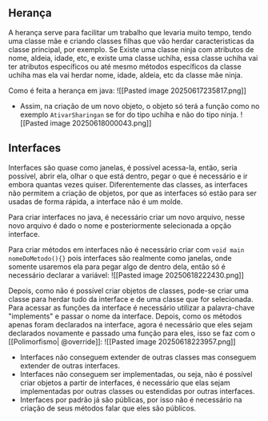 
## Herança

A herança serve para facilitar um trabalho que levaria muito tempo, tendo uma classe mãe e criando classes filhas que vão herdar caracteristicas da classe principal, por exemplo. Se Existe uma classe ninja com atributos de nome, aldeia, idade, etc, e existe uma classe uchiha, essa classe uchiha vai ter atributos específicos ou até mesmo métodos específicos da classe uchiha mas ela vai herdar nome, idade, aldeia, etc da classe mãe ninja.

Como é feita a herança em java:
![[Pasted image 20250617235817.png]]
- Assim, na criação de um novo objeto, o objeto só terá a função como no exemplo `AtivarSharingan` se for do tipo uchiha e não do tipo ninja.
	![[Pasted image 20250618000043.png]]


## Interfaces
Interfaces são quase como janelas, é possível acessa-la, então, seria possível, abrir ela, olhar o que está dentro, pegar o que é necessário e ir embora quantas vezes quiser.
Diferentemente das classes, as interfaces não permitem a criação de objetos, por que as interfaces só estão para ser usadas de forma rápida, a interface não é um molde. 

Para criar interfaces no java, é necessário criar um novo arquivo, nesse novo arquivo é dado o nome e posteriormente selecionada a opção interface.

Para criar métodos em interfaces não é necessário criar com `void main nomeDoMetodo(){}` pois interfaces são realmente como janelas, onde somente usaremos ela para pegar algo de dentro dela, então só é necessário declarar a variável:
![[Pasted image 20250618222430.png]]

Depois, como não é possível criar objetos de classes, pode-se criar uma classe para herdar tudo da interface e de uma classe que for selecionada. Para acessar as funções da interface é necessário utilizar a palavra-chave "implements" e passar o nome da interface.
Depois, como os métodos apenas foram declarados na interface, agora é necessário que eles sejam declarados novamente e passado uma função para eles, isso se faz com o [[Polimorfismo| @override]]:
![[Pasted image 20250618223957.png]]

- Interfaces não conseguem extender de outras classes mas conseguem extender de outras interfaces.
- Interfaces não conseguem ser implementadas, ou seja, não é possível criar objetos a partir de interfaces, é necessário que elas sejam implementadas por outras classes ou estendidas por outras interfaces.
- Interfaces por padrão já são públicas, por isso não é necessário na criação de seus métodos falar que eles são públicos.


